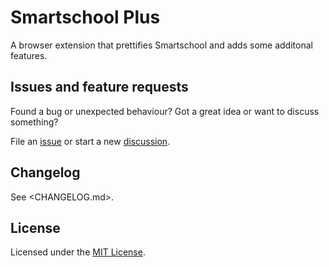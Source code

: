 # Smartschool Plus

A browser extension that prettifies Smartschool and adds some additonal features.

## Issues and feature requests

Found a bug or unexpected behaviour? Got a great idea or want to discuss something?

File an [issue] or start a new [discussion].

[issue]: https://github.com/JothCoder/smartschool-plus/issues
[discussion]: https://github.com/JothCoder/smartschool-plus/discussions

## Changelog

See <CHANGELOG.md>.

## License

Licensed under the [MIT License](LICENSE).

